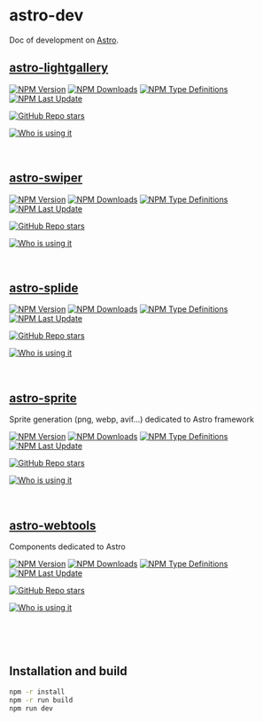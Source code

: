 # astro-dev

Doc of development on [Astro](https://astro.build).



## [astro-lightgallery](https://pascal-brand38.github.io/astro-dev/packages/astro-lightgallery/)

[![NPM Version](https://img.shields.io/npm/v/astro-lightgallery.svg)](https://npmjs.com/package/astro-lightgallery)
[![NPM Downloads](https://img.shields.io/npm/dm/astro-lightgallery.svg)](https://npmjs.com/package/astro-lightgallery)
[![NPM Type Definitions](https://img.shields.io/npm/types/astro-lightgallery)](https://npmjs.com/package/astro-lightgallery)
[![NPM Last Update](https://img.shields.io/npm/last-update/astro-lightgallery)](https://npmjs.com/package/astro-lightgallery)

[![GitHub Repo stars](https://img.shields.io/github/stars/pascal-brand38/astro-lightgallery)](https://github.com/pascal-brand38/astro-lightgallery)

[![Who is using it](https://img.shields.io/badge/Who%20is%20using%20it-Green)](https://github.com/search?q=%22astro-lightgallery%22+path%3Apackage.json+NOT+owner%3Apascal-brand38+&type=code)


<br>

## [astro-swiper](https://pascal-brand38.github.io/astro-dev/packages/astro-swiper/)

[![NPM Version](https://img.shields.io/npm/v/astro-swiper.svg)](https://npmjs.com/package/astro-swiper)
[![NPM Downloads](https://img.shields.io/npm/dm/astro-swiper.svg)](https://npmjs.com/package/astro-swiper)
[![NPM Type Definitions](https://img.shields.io/npm/types/astro-swiper)](https://npmjs.com/package/astro-swiper)
[![NPM Last Update](https://img.shields.io/npm/last-update/astro-swiper)](https://npmjs.com/package/astro-swiper)

[![GitHub Repo stars](https://img.shields.io/github/stars/pascal-brand38/astro-swiper)](https://github.com/pascal-brand38/astro-swiper)

[![Who is using it](https://img.shields.io/badge/Who%20is%20using%20it-Green)](https://github.com/search?q=%22astro-swiper%22+path%3Apackage.json+NOT+owner%3Apascal-brand38+&type=code)


<br>

## [astro-splide](https://pascal-brand38.github.io/astro-dev/packages/astro-splide/)

[![NPM Version](https://img.shields.io/npm/v/astro-splide.svg)](https://npmjs.com/package/astro-splide)
[![NPM Downloads](https://img.shields.io/npm/dm/astro-splide.svg)](https://npmjs.com/package/astro-splide)
[![NPM Type Definitions](https://img.shields.io/npm/types/astro-splide)](https://npmjs.com/package/astro-splide)
[![NPM Last Update](https://img.shields.io/npm/last-update/astro-splide)](https://npmjs.com/package/astro-splide)

[![GitHub Repo stars](https://img.shields.io/github/stars/pascal-brand38/astro-splide)](https://github.com/pascal-brand38/astro-splide)

[![Who is using it](https://img.shields.io/badge/Who%20is%20using%20it-Green)](https://github.com/search?q=%22astro-splide%22+path%3Apackage.json+NOT+owner%3Apascal-brand38+&type=code)


<br>


## [astro-sprite](https://github.com/pascal-brand38/astro-sprite#readme)
Sprite generation (png, webp, avif...) dedicated to Astro framework

[![NPM Version](https://img.shields.io/npm/v/astro-sprite.svg)](https://npmjs.com/package/astro-sprite)
[![NPM Downloads](https://img.shields.io/npm/dm/astro-sprite.svg)](https://npmjs.com/package/astro-sprite)
[![NPM Type Definitions](https://img.shields.io/npm/types/astro-sprite)](https://npmjs.com/package/astro-sprite)
[![NPM Last Update](https://img.shields.io/npm/last-update/astro-sprite)](https://npmjs.com/package/astro-sprite)

[![GitHub Repo stars](https://img.shields.io/github/stars/pascal-brand38/astro-sprite)](https://github.com/pascal-brand38/astro-sprite)

[![Who is using it](https://img.shields.io/badge/Who%20is%20using%20it-Green)](https://github.com/search?q=%22astro-sprite%22+path%3Apackage.json+NOT+owner%3Apascal-brand38+&type=code)



<br>

## [astro-webtools](https://pascal-brand38.github.io/astro-dev/packages/astro-webtools)
Components dedicated to Astro

[![NPM Version](https://img.shields.io/npm/v/astro-webtools.svg)](https://npmjs.com/package/astro-webtools)
[![NPM Downloads](https://img.shields.io/npm/dm/astro-webtools.svg)](https://npmjs.com/package/astro-webtools)
[![NPM Type Definitions](https://img.shields.io/npm/types/astro-webtools)](https://npmjs.com/package/astro-webtools)
[![NPM Last Update](https://img.shields.io/npm/last-update/astro-webtools)](https://npmjs.com/package/astro-webtools)

[![GitHub Repo stars](https://img.shields.io/github/stars/pascal-brand38/astro-sprite)](https://github.com/pascal-brand38/astro-webtools)

[![Who is using it](https://img.shields.io/badge/Who%20is%20using%20it-Green)](https://github.com/search?q=%22astro-webtools%22+path%3Apackage.json+NOT+owner%3Apascal-brand38+&type=code)


<br>
<br>
<br>

## Installation and build

```bash
npm -r install
npm -r run build
npm run dev
```
